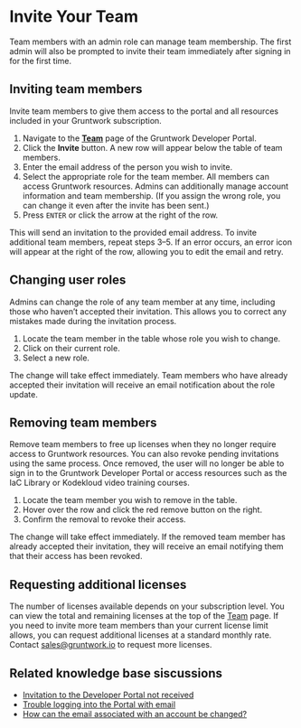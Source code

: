 # Invite Your Team

Team members with an admin role can manage team membership. The first admin will also be prompted to invite their team immediately after signing in for the first time.

## Inviting team members

Invite team members to give them access to the portal and all resources included in your Gruntwork subscription.

1. Navigate to the **[Team](https://app.gruntwork.io/team)** page of the Gruntwork Developer Portal.
2. Click the **Invite** button. A new row will appear below the table of team members.
3. Enter the email address of the person you wish to invite.
4. Select the appropriate role for the team member. All members can access Gruntwork resources. Admins can additionally manage account information and team membership. (If you assign the wrong role, you can change it even after the invite has been sent.)
5. Press `ENTER` or click the arrow at the right of the row.

This will send an invitation to the provided email address. To invite additional team members, repeat steps 3–5. If an error occurs, an error icon will appear at the right of the row, allowing you to edit the email and retry.

## Changing user roles

Admins can change the role of any team member at any time, including those who haven’t accepted their invitation. This allows you to correct any mistakes made during the invitation process.

1. Locate the team member in the table whose role you wish to change.
2. Click on their current role.
3. Select a new role.

The change will take effect immediately. Team members who have already accepted their invitation will receive an email notification about the role update.

## Removing team members

Remove team members to free up licenses when they no longer require access to Gruntwork resources. You can also revoke pending invitations using the same process. Once removed, the user will no longer be able to sign in to the Gruntwork Developer Portal or access resources such as the IaC Library or Kodekloud video training courses.

1. Locate the team member you wish to remove in the table.
2. Hover over the row and click the red remove button on the right.
3. Confirm the removal to revoke their access.

The change will take effect immediately. If the removed team member has already accepted their invitation, they will receive an email notifying them that their access has been revoked.

## Requesting additional licenses

The number of licenses available depends on your subscription level. You can view the total and remaining licenses at the top of the [Team](https://app.gruntwork.io/team) page. If you need to invite more team members than your current license limit allows, you can request additional licenses at a standard monthly rate. Contact sales@gruntwork.io to request more licenses.

## Related knowledge base siscussions

- [Invitation to the Developer Portal not received](https://github.com/orgs/gruntwork-io/discussions/716)
- [Trouble logging into the Portal with email](https://github.com/orgs/gruntwork-io/discussions/395)
- [How can the email associated with an account be changed?](https://github.com/orgs/gruntwork-io/discussions/714)
